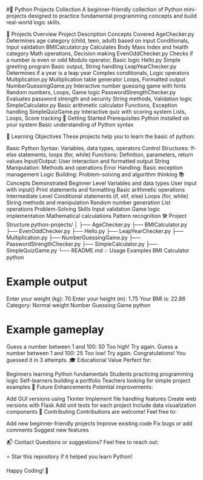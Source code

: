 #🐍 Python Projects Collection
A beginner-friendly collection of Python mini-projects designed to practice fundamental programming concepts and build real-world logic skills.

📁 Projects Overview
Project	Description	Concepts Covered
AgeChecker.py	Determines age category (child, teen, adult) based on input	Conditionals, Input validation
BMICalculator.py	Calculates Body Mass Index and health category	Math operations, Decision making
EvenOddChecker.py	Checks if a number is even or odd	Modulo operator, Basic logic
Hello.py	Simple greeting program	Basic output, String handling
LeapYearChecker.py	Determines if a year is a leap year	Complex conditionals, Logic operators
Multiplication.py	Multiplication table generator	Loops, Formatted output
NumberGuessingGame.py	Interactive number guessing game with hints	Random numbers, Loops, Game logic
PasswordStrengthChecker.py	Evaluates password strength and security	String methods, Validation logic
SimpleCalculator.py	Basic arithmetic calculator	Functions, Exception handling
SimpleQuizGame.py	Interactive quiz with scoring system	Lists, Loops, Score tracking
🚀 Getting Started
Prerequisites
Python installed on your system
Basic understanding of Python syntax

🎯 Learning Objectives
These projects help you to learn the basic of python:

Basic Python Syntax: Variables, data types, operators
Control Structures: If-else statements, loops (for, while)
Functions: Definition, parameters, return values
Input/Output: User interaction and formatted output
String Manipulation: Methods and operations
Error Handling: Basic exception management
Logic Building: Problem-solving and algorithm thinking
📚 Concepts Demonstrated
Beginner Level
Variables and data types
User input with input()
Print statements and formatting
Basic arithmetic operations
Intermediate Level
Conditional statements (if, elif, else)
Loops (for, while)
String methods and manipulation
Random number generation
List operations
Problem-Solving Skills
Input validation
Game logic implementation
Mathematical calculations
Pattern recognition
🛠️ Project Structure
python-projects/
│
├── AgeChecker.py
├── BMICalculator.py
├── EvenOddChecker.py
├── Hello.py
├── LeapYearChecker.py
├── Multiplication.py
├── NumberGuessingGame.py
├── PasswordStrengthChecker.py
├── SimpleCalculator.py
├── SimpleQuizGame.py
└── README.md
💡 Usage Examples
BMI Calculator
python
# Example output
Enter your weight (kg): 70
Enter your height (m): 1.75
Your BMI is: 22.86
Category: Normal weight
Number Guessing Game
python
# Example gameplay
Guess a number between 1 and 100: 50
Too high! Try again.
Guess a number between 1 and 100: 25
Too low! Try again.
Congratulations! You guessed it in 3 attempts.
🎓 Educational Value
Perfect for:

Beginners learning Python fundamentals
Students practicing programming logic
Self-learners building a portfolio
Teachers looking for simple project examples
🔮 Future Enhancements
Potential improvements:

Add GUI versions using Tkinter
Implement file handling features
Create web versions with Flask
Add unit tests for each project
Include data visualization components
🤝 Contributing
Contributions are welcome! Feel free to:

Add new beginner-friendly projects
Improve existing code
Fix bugs or add comments
Suggest new features


📬 Contact
Questions or suggestions? Feel free to reach out:

⭐ Star this repository if it helped you learn Python!

Happy Coding! 🚀

